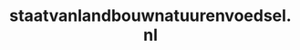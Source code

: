 ---
layout: post
title:  "staatvanlandbouwnatuurenvoedsel.nl"
internal_url:  "/data/staatvanlandbouwnatuurenvoedsel.nl.html"
categories: dutchgov
---